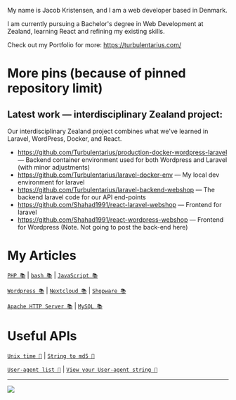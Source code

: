 My name is Jacob Kristensen, and I am a web developer based in Denmark.

I am currently pursuing a Bachelor's degree in Web Development at Zealand, learning React and refining my existing skills.

Check out my Portfolio for more: https://turbulentarius.com/

# More pins  (because of pinned repository limit)

## Latest work — interdisciplinary Zealand project:
Our interdisciplinary Zealand project combines what we've learned in Laravel, WordPress, Docker, and React.
- https://github.com/Turbulentarius/production-docker-wordpress-laravel — Backend container environment used for both Wordpress and Laravel (with minor adjustments)
- https://github.com/Turbulentarius/laravel-docker-env — My local dev environment for laravel
- https://github.com/Turbulentarius/laravel-backend-webshop — The backend laravel code for our API end-points
- https://github.com/Shahad1991/react-laravel-webshop — Frontend for laravel
- https://github.com/Shahad1991/react-wordpress-webshop — Frontend for Wordpress (Note. Not going to post the back-end here)

# My Articles

[`PHP 📚`](https://beamtic.com/php-tutorials) | [`bash 📚`](https://beamtic.com/tag/bash-tutorials) | [`JavaScript 📚`](https://beamtic.com/javascript-tutorials)

[`Wordpress 📚`](https://beamtic.com/tag/wordpress-tutorials) | [`Nextcloud 📚`](https://beamtic.com/tag/nextcloud) | [`Shopware 📚`](https://beamtic.com/tag/shopware)

[`Apache HTTP Server 📚`](https://beamtic.com/tag/apache) | [`MySQL 📚`](https://beamtic.com/tag/mysql)

# Useful APIs

[`Unix time 🔨`](https://beamtic.com/current-unix-timestamp) | [`String to md5 🔨`](https://beamtic.com/string-to-md5)

[`User-agent list 🔨`](https://beamtic.com/user-agents/) | [`View your User-agent string 🔨`](https://beamtic.com/view-user-agent-tool)

---
<picture>
  <source
    srcset="https://github-readme-stats.vercel.app/api?username=Turbulentarius&show_icons=true&theme=dark"
    media="(prefers-color-scheme: dark)"
  />
  <source
    srcset="https://github-readme-stats.vercel.app/api?username=Turbulentarius&show_icons=true"
    media="(prefers-color-scheme: light), (prefers-color-scheme: no-preference)"
  />
  <img src="https://github-readme-stats.vercel.app/api?username=Turbulentarius&show_icons=true" />
</picture>
